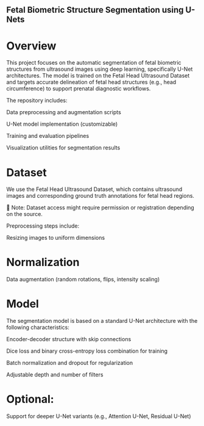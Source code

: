 ## Fetal Biometric Structure Segmentation using U-Nets

# Overview
This project focuses on the automatic segmentation of fetal biometric structures from ultrasound images using deep learning, specifically U-Net architectures. The model is trained on the Fetal Head Ultrasound Dataset and targets accurate delineation of fetal head structures (e.g., head circumference) to support prenatal diagnostic workflows.

The repository includes:

Data preprocessing and augmentation scripts

U-Net model implementation (customizable)

Training and evaluation pipelines

Visualization utilities for segmentation results

# Dataset
We use the Fetal Head Ultrasound Dataset, which contains ultrasound images and corresponding ground truth annotations for fetal head regions.

📂 Note: Dataset access might require permission or registration depending on the source.

Preprocessing steps include:

Resizing images to uniform dimensions

# Normalization

Data augmentation (random rotations, flips, intensity scaling)

# Model
The segmentation model is based on a standard U-Net architecture with the following characteristics:

Encoder-decoder structure with skip connections

Dice loss and binary cross-entropy loss combination for training

Batch normalization and dropout for regularization

Adjustable depth and number of filters

# Optional:

Support for deeper U-Net variants (e.g., Attention U-Net, Residual U-Net)
